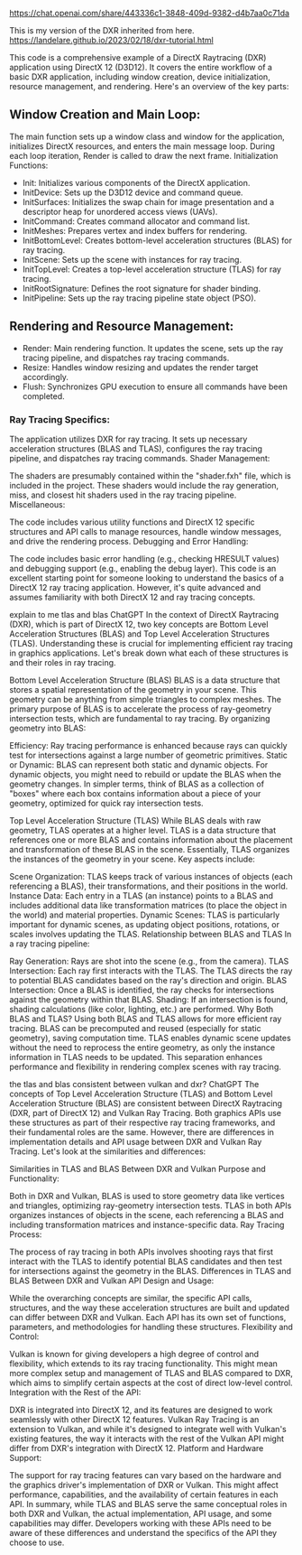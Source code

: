 https://chat.openai.com/share/443336c1-3848-409d-9382-d4b7aa0c71da

This is my version of the DXR inherited from here. https://landelare.github.io/2023/02/18/dxr-tutorial.html


This code is a comprehensive example of a DirectX Raytracing (DXR) application using DirectX 12 (D3D12). It covers the entire workflow of a basic DXR application, including window creation, device initialization, resource management, and rendering. Here's an overview of the key parts:

<h2> Window Creation and Main Loop: </h2>

The main function sets up a window class and window for the application, initializes DirectX resources, and enters the main message loop. During each loop iteration, Render is called to draw the next frame.
Initialization Functions:

- Init: Initializes various components of the DirectX application.
- InitDevice: Sets up the D3D12 device and command queue.
- InitSurfaces: Initializes the swap chain for image presentation and a descriptor heap for unordered access views (UAVs).
- InitCommand: Creates command allocator and command list.
- InitMeshes: Prepares vertex and index buffers for rendering.
- InitBottomLevel: Creates bottom-level acceleration structures (BLAS) for ray tracing.
- InitScene: Sets up the scene with instances for ray tracing.
- InitTopLevel: Creates a top-level acceleration structure (TLAS) for ray tracing.
- InitRootSignature: Defines the root signature for shader binding.
- InitPipeline: Sets up the ray tracing pipeline state object (PSO).

<h2> Rendering and Resource Management:</h2>

- Render: Main rendering function. It updates the scene, sets up the ray tracing pipeline, and dispatches ray tracing commands.
- Resize: Handles window resizing and updates the render target accordingly.
- Flush: Synchronizes GPU execution to ensure all commands have been completed.

<h3> Ray Tracing Specifics:</h3>

The application utilizes DXR for ray tracing. It sets up necessary acceleration structures (BLAS and TLAS), configures the ray tracing pipeline, and dispatches ray tracing commands.
Shader Management:

The shaders are presumably contained within the "shader.fxh" file, which is included in the project. These shaders would include the ray generation, miss, and closest hit shaders used in the ray tracing pipeline.
Miscellaneous:

The code includes various utility functions and DirectX 12 specific structures and API calls to manage resources, handle window messages, and drive the rendering process.
Debugging and Error Handling:

The code includes basic error handling (e.g., checking HRESULT values) and debugging support (e.g., enabling the debug layer).
This code is an excellent starting point for someone looking to understand the basics of a DirectX 12 ray tracing application. However, it's quite advanced and assumes familiarity with both DirectX 12 and ray tracing concepts.

explain to me tlas and blas
ChatGPT
In the context of DirectX Raytracing (DXR), which is part of DirectX 12, two key concepts are Bottom Level Acceleration Structures (BLAS) and Top Level Acceleration Structures (TLAS). Understanding these is crucial for implementing efficient ray tracing in graphics applications. Let's break down what each of these structures is and their roles in ray tracing.

Bottom Level Acceleration Structure (BLAS)
BLAS is a data structure that stores a spatial representation of the geometry in your scene. This geometry can be anything from simple triangles to complex meshes. The primary purpose of BLAS is to accelerate the process of ray-geometry intersection tests, which are fundamental to ray tracing. By organizing geometry into BLAS:

Efficiency: Ray tracing performance is enhanced because rays can quickly test for intersections against a large number of geometric primitives.
Static or Dynamic: BLAS can represent both static and dynamic objects. For dynamic objects, you might need to rebuild or update the BLAS when the geometry changes.
In simpler terms, think of BLAS as a collection of "boxes" where each box contains information about a piece of your geometry, optimized for quick ray intersection tests.

Top Level Acceleration Structure (TLAS)
While BLAS deals with raw geometry, TLAS operates at a higher level. TLAS is a data structure that references one or more BLAS and contains information about the placement and transformation of these BLAS in the scene. Essentially, TLAS organizes the instances of the geometry in your scene. Key aspects include:

Scene Organization: TLAS keeps track of various instances of objects (each referencing a BLAS), their transformations, and their positions in the world.
Instance Data: Each entry in a TLAS (an instance) points to a BLAS and includes additional data like transformation matrices (to place the object in the world) and material properties.
Dynamic Scenes: TLAS is particularly important for dynamic scenes, as updating object positions, rotations, or scales involves updating the TLAS.
Relationship between BLAS and TLAS
In a ray tracing pipeline:

Ray Generation: Rays are shot into the scene (e.g., from the camera).
TLAS Intersection: Each ray first interacts with the TLAS. The TLAS directs the ray to potential BLAS candidates based on the ray's direction and origin.
BLAS Intersection: Once a BLAS is identified, the ray checks for intersections against the geometry within that BLAS.
Shading: If an intersection is found, shading calculations (like color, lighting, etc.) are performed.
Why Both BLAS and TLAS?
Using both BLAS and TLAS allows for more efficient ray tracing. BLAS can be precomputed and reused (especially for static geometry), saving computation time. TLAS enables dynamic scene updates without the need to reprocess the entire geometry, as only the instance information in TLAS needs to be updated. This separation enhances performance and flexibility in rendering complex scenes with ray tracing.

the tlas and blas consistent between vulkan and dxr?
ChatGPT
The concepts of Top Level Acceleration Structure (TLAS) and Bottom Level Acceleration Structure (BLAS) are consistent between DirectX Raytracing (DXR, part of DirectX 12) and Vulkan Ray Tracing. Both graphics APIs use these structures as part of their respective ray tracing frameworks, and their fundamental roles are the same. However, there are differences in implementation details and API usage between DXR and Vulkan Ray Tracing. Let's look at the similarities and differences:

Similarities in TLAS and BLAS Between DXR and Vulkan
Purpose and Functionality:

Both in DXR and Vulkan, BLAS is used to store geometry data like vertices and triangles, optimizing ray-geometry intersection tests.
TLAS in both APIs organizes instances of objects in the scene, each referencing a BLAS and including transformation matrices and instance-specific data.
Ray Tracing Process:

The process of ray tracing in both APIs involves shooting rays that first interact with the TLAS to identify potential BLAS candidates and then test for intersections against the geometry in the BLAS.
Differences in TLAS and BLAS Between DXR and Vulkan
API Design and Usage:

While the overarching concepts are similar, the specific API calls, structures, and the way these acceleration structures are built and updated can differ between DXR and Vulkan. Each API has its own set of functions, parameters, and methodologies for handling these structures.
Flexibility and Control:

Vulkan is known for giving developers a high degree of control and flexibility, which extends to its ray tracing functionality. This might mean more complex setup and management of TLAS and BLAS compared to DXR, which aims to simplify certain aspects at the cost of direct low-level control.
Integration with the Rest of the API:

DXR is integrated into DirectX 12, and its features are designed to work seamlessly with other DirectX 12 features. Vulkan Ray Tracing is an extension to Vulkan, and while it's designed to integrate well with Vulkan's existing features, the way it interacts with the rest of the Vulkan API might differ from DXR's integration with DirectX 12.
Platform and Hardware Support:

The support for ray tracing features can vary based on the hardware and the graphics driver's implementation of DXR or Vulkan. This might affect performance, capabilities, and the availability of certain features in each API.
In summary, while TLAS and BLAS serve the same conceptual roles in both DXR and Vulkan, the actual implementation, API usage, and some capabilities may differ. Developers working with these APIs need to be aware of these differences and understand the specifics of the API they choose to use.

